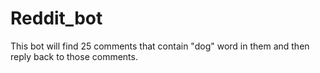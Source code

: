 # Reddit_bot

This bot will find 25 comments that contain "dog" word in them and then reply back to those comments.
